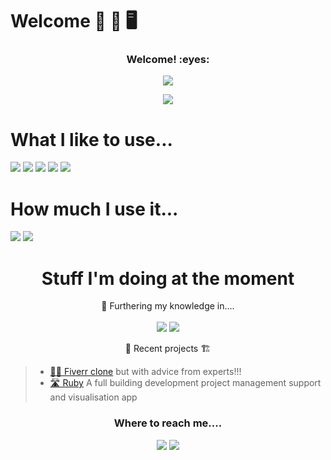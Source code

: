 # Welcome 🦉 🔎  🖥
<h3 align="center">Welcome! :eyes:</h3>
<p align="center"><img src="https://profile-counter.glitch.me/{darenberg}/count.svg"></p>
<p align="center"><img src="http://ForTheBadge.com/images/badges/built-with-love.svg"></p>

# What I like to use...
<p>
<img src="https://img.shields.io/badge/Ruby-CC342D?style=for-the-badge&logo=ruby&logoColor=white">
<img src="https://img.shields.io/badge/Ruby_on_Rails-CC0000?style=for-the-badge&logo=ruby-on-rails&logoColor=white">
<img src="https://img.shields.io/badge/JavaScript-F7DF1E?style=for-the-badge&logo=javascript&logoColor=black">
<img src="https://img.shields.io/badge/HTML5-E34F26?style=for-the-badge&logo=html5&logoColor=white">
<img src="https://img.shields.io/badge/CSS3-1572B6?style=for-the-badge&logo=css3&logoColor=white">
</p>

# How much I use it...
<img src="https://github-readme-stats.vercel.app/api/top-langs/?username=darenberg&theme=blue-green">
<img src="https://github-readme-stats.vercel.app/api?username=darenberg&theme=blue-green">

<h1 align="center">Stuff I'm doing at the moment</h1>
<p align="center">
👀 Furthering my knowledge in....
<br><br>
<img src="https://img.shields.io/badge/Ruby_on_Rails-CC0000?style=for-the-badge&logo=ruby-on-rails&logoColor=white">
<img src="https://img.shields.io/badge/JavaScript-F7DF1E?style=for-the-badge&logo=JavaScript&logoColor=white">
</p>
<p align="center">
🧗 Recent projects 🏗

>- [👩‍🏫 Fiverr clone](https://github.com/darenberg/consultify) but with advice from experts!!!<br>
>- [🛣 Ruby](https://github.com/darenberg/develo-manager) A full building development project management support and visualisation app <br> 
</p>


<h3 align="center">Where to reach me....</h2>
<p align="center">
<a href="https://www.linkedin.com/in/alienor-d-arenberg/"><img src="https://img.shields.io/badge/LinkedIn-0077B5?style=for-the-badge&logo=linkedin&logoColor=white"></a>
<a href="mailto:alienordarenberg@gmail.com"><img src="https://img.shields.io/badge/Gmail-D14836?style=for-the-badge&logo=gmail&logoColor=white"></a>
</p>

